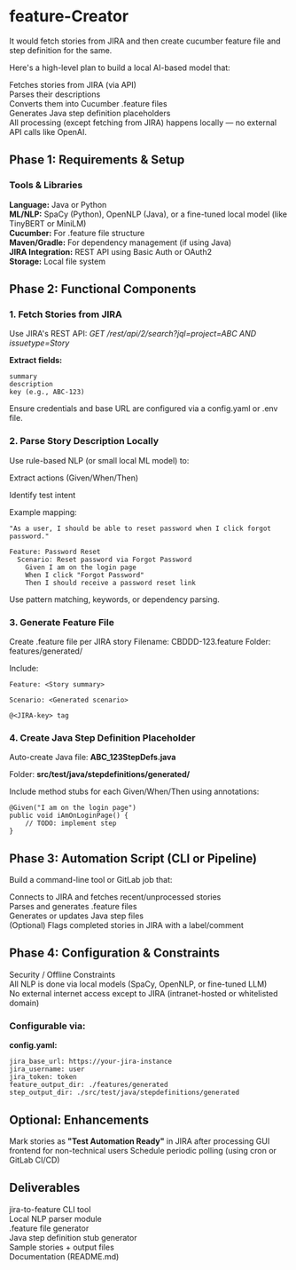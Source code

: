# feature-Creator
It would fetch stories from JIRA and then create cucumber feature file and step definition for the same.

Here's a high-level plan to build a local AI-based model that:

Fetches stories from JIRA (via API)  
Parses their descriptions  
Converts them into Cucumber .feature files  
Generates Java step definition placeholders  
All processing (except fetching from JIRA) happens locally — no external API calls like OpenAI.  

## Phase 1: Requirements & Setup
 ### Tools & Libraries
**Language:** Java or Python  
**ML/NLP:** SpaCy (Python), OpenNLP (Java), or a fine-tuned local model (like TinyBERT or MiniLM)  
**Cucumber:** For .feature file structure  
**Maven/Gradle:** For dependency management (if using Java)  
**JIRA Integration:** REST API using Basic Auth or OAuth2  
**Storage:** Local file system  

## Phase 2: Functional Components
### 1. Fetch Stories from JIRA
Use JIRA's REST API:
_GET /rest/api/2/search?jql=project=ABC AND issuetype=Story_

**Extract fields:**
```
summary
description
key (e.g., ABC-123)
```
Ensure credentials and base URL are configured via a config.yaml or .env file.

### 2. Parse Story Description Locally
Use rule-based NLP (or small local ML model) to:

Extract actions (Given/When/Then)

Identify test intent

Example mapping:
```
"As a user, I should be able to reset password when I click forgot password."

Feature: Password Reset
  Scenario: Reset password via Forgot Password
    Given I am on the login page
    When I click "Forgot Password"
    Then I should receive a password reset link
```
Use pattern matching, keywords, or dependency parsing.

### 3. Generate Feature File
Create .feature file per JIRA story
Filename: CBDDD-123.feature
Folder: features/generated/

Include:
```
Feature: <Story summary>

Scenario: <Generated scenario>

@<JIRA-key> tag
```
### 4. Create Java Step Definition Placeholder
Auto-create Java file: **ABC_123StepDefs.java**

Folder: **src/test/java/stepdefinitions/generated/**

Include method stubs for each Given/When/Then using annotations:

```
@Given("I am on the login page")
public void iAmOnLoginPage() {
    // TODO: implement step
}
```

## Phase 3: Automation Script (CLI or Pipeline)
Build a command-line tool or GitLab job that:

Connects to JIRA and fetches recent/unprocessed stories  
Parses and generates .feature files  
Generates or updates Java step files  
(Optional) Flags completed stories in JIRA with a label/comment  

## Phase 4: Configuration & Constraints
Security / Offline Constraints  
All NLP is done via local models (SpaCy, OpenNLP, or fine-tuned LLM)  
No external internet access except to JIRA (intranet-hosted or whitelisted domain)  

### Configurable via:

**config.yaml:**

```
jira_base_url: https://your-jira-instance
jira_username: user
jira_token: token
feature_output_dir: ./features/generated
step_output_dir: ./src/test/java/stepdefinitions/generated
```

## Optional: Enhancements
Mark stories as **"Test Automation Ready"** in JIRA after processing
GUI frontend for non-technical users
Schedule periodic polling (using cron or GitLab CI/CD)

## Deliverables
jira-to-feature CLI tool  
Local NLP parser module  
.feature file generator  
Java step definition stub generator  
Sample stories + output files  
Documentation (README.md)  
